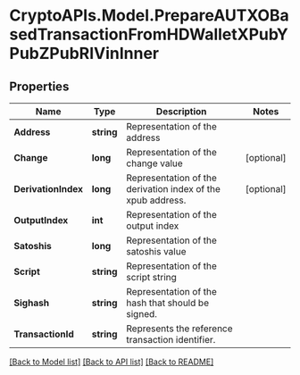 # CryptoAPIs.Model.PrepareAUTXOBasedTransactionFromHDWalletXPubYPubZPubRIVinInner

## Properties

Name | Type | Description | Notes
------------ | ------------- | ------------- | -------------
**Address** | **string** | Representation of the address | 
**Change** | **long** | Representation of the change value | [optional] 
**DerivationIndex** | **long** | Representation of the derivation index of the xpub address. | [optional] 
**OutputIndex** | **int** | Representation of the output index | 
**Satoshis** | **long** | Representation of the satoshis value | 
**Script** | **string** | Representation of the script string | 
**Sighash** | **string** | Representation of the hash that should be signed. | 
**TransactionId** | **string** | Represents the reference transaction identifier. | 

[[Back to Model list]](../README.md#documentation-for-models) [[Back to API list]](../README.md#documentation-for-api-endpoints) [[Back to README]](../README.md)

